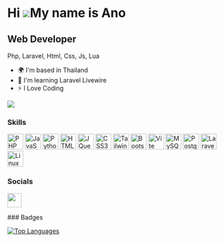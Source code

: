 Hi ![](https://user-images.githubusercontent.com/18350557/176309783-0785949b-9127-417c-8b55-ab5a4333674e.gif)My name is Ano
==================================================================================================================================

Web Developer
-------------

Php, Laravel, Html, Css, Js, Lua

* 🌍  I'm based in Thailand
* 🧠  I'm learning Laravel Livewire
* ⚡  I Love Coding

<a href="https://www.github.com/Root-Hub-Dev" target="_blank" rel="noreferrer"><img
src="https://img.shields.io/github/followers/Root-Hub-Dev?logo=github&style=for-the-badge&color=f97316&labelColor=000000" /></a>
### Skills

<p align="left">
<a href="https://www.php.net/" target="_blank" rel="noreferrer"><img
        src="https://raw.githubusercontent.com/danielcranney/readme-generator/main/public/icons/skills/php-colored.svg"
        alt="PHP" width="36" height="36"></a>
<a href="https://developer.mozilla.org/en-US/docs/Web/JavaScript" target="_blank" rel="noreferrer"><img
        src="https://raw.githubusercontent.com/danielcranney/readme-generator/main/public/icons/skills/javascript-colored.svg"
        alt="JavaScript" width="36" height="36"></a>
<a href="https://www.python.org/" target="_blank" rel="noreferrer"><img
        src="https://raw.githubusercontent.com/danielcranney/readme-generator/main/public/icons/skills/python-colored.svg"
        alt="Python" width="36" height="36"></a>
<a href="https://developer.mozilla.org/en-US/docs/Glossary/HTML5" target="_blank" rel="noreferrer"><img
        src="https://raw.githubusercontent.com/danielcranney/readme-generator/main/public/icons/skills/html5-colored.svg"
        alt="HTML5" width="36" height="36"></a>
<a href="https://jquery.com/" target="_blank" rel="noreferrer"><img
        src="https://raw.githubusercontent.com/danielcranney/readme-generator/main/public/icons/skills/jquery-colored.svg"
        alt="JQuery" width="36" height="36"></a>
<a href="https://www.w3.org/TR/CSS/#css" target="_blank" rel="noreferrer"><img
        src="https://raw.githubusercontent.com/danielcranney/readme-generator/main/public/icons/skills/css3-colored.svg"
        alt="CSS3" width="36" height="36"></a>
<a href="https://tailwindcss.com/" target="_blank" rel="noreferrer"><img
        src="https://raw.githubusercontent.com/danielcranney/readme-generator/main/public/icons/skills/tailwindcss-colored.svg"
        alt="TailwindCSS" width="36" height="36"></a>
<a href="https://getbootstrap.com/" target="_blank" rel="noreferrer"><img
        src="https://raw.githubusercontent.com/danielcranney/readme-generator/main/public/icons/skills/bootstrap-colored.svg"
        alt="Bootstrap" width="36" height="36"></a>
<a href="https://vitejs.dev/" target="_blank" rel="noreferrer"><img
        src="https://raw.githubusercontent.com/danielcranney/readme-generator/main/public/icons/skills/vite-colored.svg"
        alt="Vite" width="36" height="36"></a>
<a href="https://www.mysql.com/" target="_blank" rel="noreferrer"><img
        src="https://raw.githubusercontent.com/danielcranney/readme-generator/main/public/icons/skills/mysql-colored.svg"
        alt="MySQL" width="36" height="36"></a>
<a href="https://www.postgresql.org/" target="_blank" rel="noreferrer"><img
        src="https://raw.githubusercontent.com/danielcranney/readme-generator/main/public/icons/skills/postgresql-colored.svg"
        alt="PostgreSQL" width="36" height="36"></a>
<a href="https://laravel.com/" target="_blank" rel="noreferrer"><img
        src="https://raw.githubusercontent.com/danielcranney/readme-generator/main/public/icons/skills/laravel-colored.svg"
        alt="Laravel" width="36" height="36"></a>
<a href="https://www.linux.org" target="_blank" rel="noreferrer"><img
        src="https://raw.githubusercontent.com/danielcranney/readme-generator/main/public/icons/skills/linux-colored.svg"
        alt="Linux" width="36" height="36"></a>
</p>

### Socials
<p align="left"> <a href="https://www.github.com/Root-Hub-Dev" target="_blank" rel="noreferrer"> <picture> <source media="(prefers-color-scheme: dark)" srcset="https://raw.githubusercontent.com/danielcranney/readme-generator/main/public/icons/socials/github-dark.svg" /> <source media="(prefers-color-scheme: light)" srcset="https://raw.githubusercontent.com/danielcranney/readme-generator/main/public/icons/socials/github.svg" /> <img src="https://raw.githubusercontent.com/danielcranney/readme-generator/main/public/icons/socials/github.svg" width="32" height="32" /> </picture> </a></p>
### Badges

<a href="https://github.com/Root-Hub-Dev" align="left"><img src="https://github-readme-stats.vercel.app/api/top-langs/?username=Root-Hub-Dev&langs_count=10&title_color=ffffff&text_color=3382ed&icon_color=f97316&bg_color=000000&hide_border=true&locale=en&custom_title=Top%20%Languages" alt="Top Languages" /></a>
